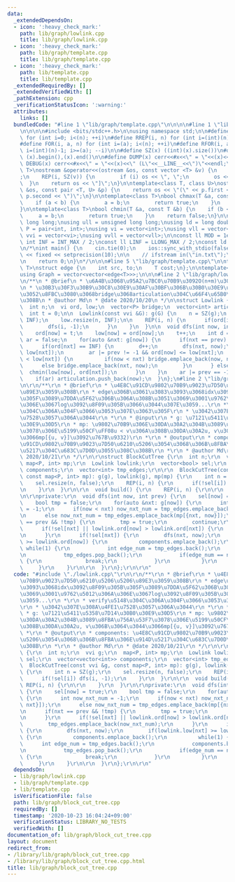 ```yaml
---
data:
  _extendedDependsOn:
  - icon: ':heavy_check_mark:'
    path: lib/graph/lowlink.cpp
    title: lib/graph/lowlink.cpp
  - icon: ':heavy_check_mark:'
    path: lib/graph/template.cpp
    title: lib/graph/template.cpp
  - icon: ':heavy_check_mark:'
    path: lib/template.cpp
    title: lib/template.cpp
  _extendedRequiredBy: []
  _extendedVerifiedWith: []
  _pathExtension: cpp
  _verificationStatusIcon: ':warning:'
  attributes:
    links: []
  bundledCode: "#line 1 \"lib/graph/template.cpp\"\n\n\n\n#line 1 \"lib/template.cpp\"\
    \n\n\n\n#include <bits/stdc++.h>\n\nusing namespace std;\n\n#define REP(i, n)\
    \ for (int i=0; i<(n); ++i)\n#define RREP(i, n) for (int i=(int)(n)-1; i>=0; --i)\n\
    #define FOR(i, a, n) for (int i=(a); i<(n); ++i)\n#define RFOR(i, a, n) for (int\
    \ i=(int)(n)-1; i>=(a); --i)\n\n#define SZ(x) ((int)(x).size())\n#define ALL(x)\
    \ (x).begin(),(x).end()\n\n#define DUMP(x) cerr<<#x<<\" = \"<<(x)<<endl\n#define\
    \ DEBUG(x) cerr<<#x<<\" = \"<<(x)<<\" (L\"<<__LINE__<<\")\"<<endl;\n\ntemplate<class\
    \ T>\nostream &operator<<(ostream &os, const vector <T> &v) {\n    os << \"[\"\
    ;\n    REP(i, SZ(v)) {\n        if (i) os << \", \";\n        os << v[i];\n  \
    \  }\n    return os << \"]\";\n}\n\ntemplate<class T, class U>\nostream &operator<<(ostream\
    \ &os, const pair <T, U> &p) {\n    return os << \"(\" << p.first << \" \" <<\
    \ p.second << \")\";\n}\n\ntemplate<class T>\nbool chmax(T &a, const T &b) {\n\
    \    if (a < b) {\n        a = b;\n        return true;\n    }\n    return false;\n\
    }\n\ntemplate<class T>\nbool chmin(T &a, const T &b) {\n    if (b < a) {\n   \
    \     a = b;\n        return true;\n    }\n    return false;\n}\n\nusing ll =\
    \ long long;\nusing ull = unsigned long long;\nusing ld = long double;\nusing\
    \ P = pair<int, int>;\nusing vi = vector<int>;\nusing vll = vector<ll>;\nusing\
    \ vvi = vector<vi>;\nusing vvll = vector<vll>;\n\nconst ll MOD = 1e9 + 7;\nconst\
    \ int INF = INT_MAX / 2;\nconst ll LINF = LLONG_MAX / 2;\nconst ld eps = 1e-9;\n\
    \n/*\nint main() {\n    cin.tie(0);\n    ios::sync_with_stdio(false);\n    cout\
    \ << fixed << setprecision(10);\n\n    // ifstream in(\"in.txt\");\n    // cin.rdbuf(in.rdbuf());\n\
    \n    return 0;\n}\n*/\n\n\n#line 5 \"lib/graph/template.cpp\"\n\ntemplate<typename\
    \ T>\nstruct edge {\n    int src, to;\n    T cost;\n};\n\ntemplate<typename T>\n\
    using Graph = vector<vector<edge<T>>>;\n\n\n#line 2 \"lib/graph/lowlink.cpp\"\n\
    \n/**\n * @brief\n * \u6A4B\u3068\u95A2\u7BC0\u70B9\u3092O(n+m)\u3067\u5217\u6319\
    \n * \u30B3\u30F3\u30B9\u30C8\u30E9\u30AF\u30BF\u306B\u30B0\u30E9\u30D5\u3092\u6295\
    \u3052\u8FBC\u3080\u3068bridge\u3068articulation\u304C\u66F4\u65B0\u3055\u308C\
    \u308B\n * @author Md\n * @date 2020/10/20\n */\n\nstruct Lowlink {\n  vvi g;\n\
    \  int n;\n  vi ord, low;\n  vector<P> bridge;\n  vector<int> articulation;\n\
    \  int t = 0;\n\n  Lowlink(const vvi &G): g(G) {\n    n = SZ(g);\n    ord.resize(n,\
    \ INF);\n    low.resize(n, INF);\n\n    REP(i, n) {\n      if(ord[i] == INF) {\n\
    \        dfs(i, -1);\n      }\n    }\n  }\n\n  void dfs(int now, int prev) {\n\
    \    ord[now] = t;\n    low[now] = ord[now];\n    t++;\n    int d = 0;\n    bool\
    \ ar = false;\n    for(auto &nxt: g[now]) {\n      if(nxt == prev) continue;\n\
    \      if(ord[nxt] == INF) {\n        d++;\n        dfs(nxt, now);\n        chmin(low[now],\
    \ low[nxt]);\n        ar |= prev != -1 && ord[now] <= low[nxt];\n        if(ord[now]\
    \ < low[nxt]) {\n          if(now < nxt) bridge.emplace_back(now, nxt);\n    \
    \      else bridge.emplace_back(nxt, now);\n        }\n      } else {\n      \
    \  chmin(low[now], ord[nxt]);\n      }\n    }\n    ar |= prev == -1 && d >= 2;\n\
    \    if(ar) articulation.push_back(now);\n  }\n};\n#line 2 \"lib/graph/block_cut_tree.cpp\"\
    \n\r\n/**\r\n * @brief\r\n * \u4E8C\u91CD\u9802\u70B9\u9023\u7D50\u6210\u5206\u5206\
    \u89E3\u3059\u308B\r\n * edge\u306B\u3061\u3083\u3093\u3068idx\u3092\u8F09\u305B\
    \u305F\u3089\u7DDA\u5F62\u306B\u306A\u308B\u3051\u3069\u3001\u9762\u5012\u306A\
    \u306E\u3067log\u3092\u8F09\u305B\u3066\u3044\u307E\u3059...\r\n *\r\n * verify\u5148\
    \u304C\u306A\u304F\u3066\u3053\u307E\u3063\u305F\r\n * \u3042\u307E\u308A\u4FE1\
    \u7528\u3057\u306A\u3044\r\n *\r\n * @input\r\n * g: \u7121\u5411\u5358\u7D14\u30B0\
    \u30E9\u30D5\r\n * mp: \u9802\u70B9\u306E\u30DA\u30A2\u304B\u3089\u8FBA\u756A\u53F7\
    \u3078\u306E\u5199\u50CF\uFF08u < v\u306A\u308B\u30DA\u30A2u, v\u306B\u3064\u3044\
    \u3066mp[{u, v}]\u3092\u767B\u9332)\r\n *\r\n * @output\r\n * components: \u4E8C\
    \u91CD\u9802\u70B9\u9023\u7D50\u6210\u5206\u3054\u3068\u306B\u8FBA\u306E\u914D\
    \u5217\u304C\u683C\u7D0D\u3055\u308C\u308B\r\n *\r\n * @author Md\r\n * @date\
    \ 2020/10/21\r\n */\r\n\r\nstruct BlockCutTree {\r\n  int n;\r\n  vvi g;\r\n \
    \ map<P, int> mp;\r\n  Lowlink lowlink;\r\n  vector<bool> sel;\r\n  vector<vector<int>>\
    \ components;\r\n  vector<int> tmp_edges;\r\n\r\n  BlockCutTree(const vvi &g,\
    \ const map<P, int> mp): g(g), lowlink(g), mp(mp) {\r\n    int n = SZ(g);\r\n\
    \    sel.resize(n, false);\r\n    REP(i, n) {\r\n      if(!sel[i]) dfs(i, -1);\r\
    \n    }\r\n  }\r\n\r\n  void build() {\r\n    REP(i, n) {\r\n\r\n    }\r\n  }\r\
    \n\r\nprivate:\r\n  void dfs(int now, int prev) {\r\n    sel[now] = true;\r\n\
    \    bool tmp = false;\r\n    for(auto &nxt: g[now]) {\r\n      int now_nxt_num\
    \ = -1;\r\n      if(now < nxt) now_nxt_num = tmp_edges.emplace_back(mp[{now, nxt}]);\r\
    \n      else now_nxt_num = tmp_edges.emplace_back(mp[{nxt, now}]);\r\n      if(nxt\
    \ == prev && !tmp) {\r\n        tmp = true;\r\n        continue;\r\n      }\r\n\
    \      if(!sel[nxt] || lowlink.ord[now] > lowlink.ord[nxt]) {\r\n        tmp_edges.emplace_back(now_nxt_num);\r\
    \n      }\r\n      if(!sel[nxt]) {\r\n        dfs(nxt, now);\r\n        if(lowlink.low[nxt]\
    \ >= lowlink.ord[now]) {\r\n          components.emplace_back();\r\n         \
    \ while(1) {\r\n            int edge_num = tmp_edges.back();\r\n            components.back().emplace_back(edge_num);\r\
    \n            tmp_edges.pop_back();\r\n            if(edge_num == now_nxt_num)\
    \ {\r\n              break;\r\n            }\r\n          }\r\n        }\r\n \
    \     }\r\n    }\r\n\r\n  }\r\n};\r\n\r\n"
  code: "#include \"./lowlink.cpp\"\r\n\r\n/**\r\n * @brief\r\n * \u4E8C\u91CD\u9802\
    \u70B9\u9023\u7D50\u6210\u5206\u5206\u89E3\u3059\u308B\r\n * edge\u306B\u3061\u3083\
    \u3093\u3068idx\u3092\u8F09\u305B\u305F\u3089\u7DDA\u5F62\u306B\u306A\u308B\u3051\
    \u3069\u3001\u9762\u5012\u306A\u306E\u3067log\u3092\u8F09\u305B\u3066\u3044\u307E\
    \u3059...\r\n *\r\n * verify\u5148\u304C\u306A\u304F\u3066\u3053\u307E\u3063\u305F\
    \r\n * \u3042\u307E\u308A\u4FE1\u7528\u3057\u306A\u3044\r\n *\r\n * @input\r\n\
    \ * g: \u7121\u5411\u5358\u7D14\u30B0\u30E9\u30D5\r\n * mp: \u9802\u70B9\u306E\
    \u30DA\u30A2\u304B\u3089\u8FBA\u756A\u53F7\u3078\u306E\u5199\u50CF\uFF08u < v\u306A\
    \u308B\u30DA\u30A2u, v\u306B\u3064\u3044\u3066mp[{u, v}]\u3092\u767B\u9332)\r\n\
    \ *\r\n * @output\r\n * components: \u4E8C\u91CD\u9802\u70B9\u9023\u7D50\u6210\
    \u5206\u3054\u3068\u306B\u8FBA\u306E\u914D\u5217\u304C\u683C\u7D0D\u3055\u308C\
    \u308B\r\n *\r\n * @author Md\r\n * @date 2020/10/21\r\n */\r\n\r\nstruct BlockCutTree\
    \ {\r\n  int n;\r\n  vvi g;\r\n  map<P, int> mp;\r\n  Lowlink lowlink;\r\n  vector<bool>\
    \ sel;\r\n  vector<vector<int>> components;\r\n  vector<int> tmp_edges;\r\n\r\n\
    \  BlockCutTree(const vvi &g, const map<P, int> mp): g(g), lowlink(g), mp(mp)\
    \ {\r\n    int n = SZ(g);\r\n    sel.resize(n, false);\r\n    REP(i, n) {\r\n\
    \      if(!sel[i]) dfs(i, -1);\r\n    }\r\n  }\r\n\r\n  void build() {\r\n   \
    \ REP(i, n) {\r\n\r\n    }\r\n  }\r\n\r\nprivate:\r\n  void dfs(int now, int prev)\
    \ {\r\n    sel[now] = true;\r\n    bool tmp = false;\r\n    for(auto &nxt: g[now])\
    \ {\r\n      int now_nxt_num = -1;\r\n      if(now < nxt) now_nxt_num = tmp_edges.emplace_back(mp[{now,\
    \ nxt}]);\r\n      else now_nxt_num = tmp_edges.emplace_back(mp[{nxt, now}]);\r\
    \n      if(nxt == prev && !tmp) {\r\n        tmp = true;\r\n        continue;\r\
    \n      }\r\n      if(!sel[nxt] || lowlink.ord[now] > lowlink.ord[nxt]) {\r\n\
    \        tmp_edges.emplace_back(now_nxt_num);\r\n      }\r\n      if(!sel[nxt])\
    \ {\r\n        dfs(nxt, now);\r\n        if(lowlink.low[nxt] >= lowlink.ord[now])\
    \ {\r\n          components.emplace_back();\r\n          while(1) {\r\n      \
    \      int edge_num = tmp_edges.back();\r\n            components.back().emplace_back(edge_num);\r\
    \n            tmp_edges.pop_back();\r\n            if(edge_num == now_nxt_num)\
    \ {\r\n              break;\r\n            }\r\n          }\r\n        }\r\n \
    \     }\r\n    }\r\n\r\n  }\r\n};\r\n\r\n"
  dependsOn:
  - lib/graph/lowlink.cpp
  - lib/graph/template.cpp
  - lib/template.cpp
  isVerificationFile: false
  path: lib/graph/block_cut_tree.cpp
  requiredBy: []
  timestamp: '2020-10-23 16:04:24+09:00'
  verificationStatus: LIBRARY_NO_TESTS
  verifiedWith: []
documentation_of: lib/graph/block_cut_tree.cpp
layout: document
redirect_from:
- /library/lib/graph/block_cut_tree.cpp
- /library/lib/graph/block_cut_tree.cpp.html
title: lib/graph/block_cut_tree.cpp
---
```

